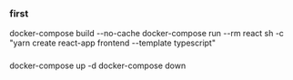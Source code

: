 ### first
docker-compose build --no-cache
docker-compose run --rm react sh -c "yarn create react-app frontend --template typescript"

### 
docker-compose up -d
docker-compose down